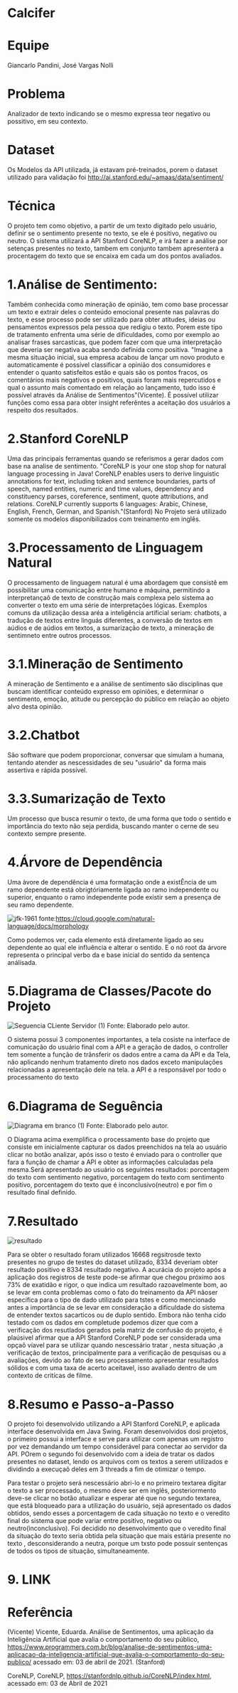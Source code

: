 # Calcifer

# Equipe
Giancarlo Pandini, José Vargas Nolli

# Problema 
   Analizador de texto indicando se o mesmo expressa teor negativo ou possitivo, em seu contexto.

# Dataset 
   Os Modelos da API utilizada, já estavam pré-treinados, porem o dataset utilizado para validação foi http://ai.stanford.edu/~amaas/data/sentiment/

# Técnica

   O projeto tem como objetivo, a partir de um texto digitado pelo usuário, definir se o sentimento presente no texto, se ele é positivo, negativo ou neutro. O sistema utilizará a API Stanford CoreNLP, e irá fazer a análise por setenças presentes no texto, tambem em conjunto tambem apresenterá a procentagem do texto que se encaixa em cada um dos pontos avaliados.

# 1.Análise de Sentimento:
   Também conhecida como mineração de opinião, tem como base processar um texto e extrair deles o conteúdo emocional presente nas palavras do texto, e esse processo pode ser utilizado para obter atitudes, ideias ou pensamentos expressos pela pessoa que redigiu o texto. Porem este tipo de tratamento enfrenta uma série de dificuldades, como por exemplo ao analisar frases sarcasticas, que podem fazer com que uma interpretação que deveria ser negativa acaba sendo definida como positiva.
   "Imagine a mesma situação inicial, sua empresa acabou de lançar um novo produto e automaticamente é possível classificar a opinião dos consumidores e entender o quanto satisfeitos estão e quais são os pontos fracos, os comentários mais negativos e positivos, quais foram mais repercutidos e qual o assunto mais comentado em relação ao lançamento, tudo isso é possível através da Análise de Sentimentos"(Vicente).
   É possível utilizar funções como essa para obter insight referêntes a aceitação dos usuários a respeito dos resultados.
  
# 2.Stanford CoreNLP

   Uma das principais ferramentas quando se referismos a gerar dados com base na analise de sentimento.
   "CoreNLP is your one stop shop for natural language processing in Java! CoreNLP enables users to derive linguistic annotations for text, including token and sentence boundaries, parts of speech, named entities, numeric and time values, dependency and constituency parses, coreference, sentiment, quote attributions, and relations. CoreNLP currently supports 6 languages: Arabic, Chinese, English, French, German, and Spanish."(Stanford)
   No Projeto será utilizado somente os modelos disponibilizados com treinamento em inglês.

# 3.Processamento de Linguagem Natural

   O processamento de linguagem natural é uma abordagem que consistê em possibilitar uma comunicação entre humano e máquina, permitindo a interpretançaõ de texto de construção mais complexa pelo sistema ao converter o texto em uma série de interpretações lógicas. Exemplos comuns da utilização dessa aréa a inteligência artificial seriam: chatbots, a tradução de textos entre linguás diferentes, a conversão de textos em aúdios e de aúdios em textos, a sumarização de texto, a mineração de sentimneto entre outros processos.

# 3.1.Mineração de Sentimento
  A mineração de Sentimento e a análise de sentimento são disciplinas que buscam identificar conteúdo expresso em opiniões, e determinar o sentimento, emoção, atitude ou percepção do público em relação ao objeto alvo desta opinião.
  
# 3.2.Chatbot

São software que podem proporcionar, conversar que simulam a humana, tentando atender as nescessidades de seu "usuário" da forma mais assertiva e rápida possível.

# 3.3.Sumarização de Texto

Um processo que busca resumir o texto, de uma forma que todo o sentido e importância do texto não seja perdida, buscando manter o cerne de seu contexto sempre presente.

# 4.Árvore de Dependência
   Uma àvore de dependência é uma formatação onde a existÊncia de um ramo dependente está obrigtóriamente ligada ao ramo independente ou superior, enquanto o ramo independente pode existir sem a presença de seu ramo dependente.

![jfk-1961](https://user-images.githubusercontent.com/43889995/113495262-ace42380-94c6-11eb-9396-6bda69b26170.png)
fonte:https://cloud.google.com/natural-language/docs/morphology
   
   Como podemos ver, cada elemento está diretamente ligado ao seu dependente ao qual ele influência e alterar o sentido. E o nó root da árvore representa o principal verbo da  e base inicial do sentido da sentença análisada.

# 5.Diagrama de Classes/Pacote do Projeto

![Seguencia CLiente Servidor (1)](https://user-images.githubusercontent.com/43889995/113496775-6943e680-94d3-11eb-9c23-c2cbc9d28fb5.jpeg)
Fonte: Elaborado pelo autor.

   O sistema possui 3 componentes importantes, a tela cosiste na interface de comunicação do  usuário final com a API e a geração de dados, o controller tem somente a função de trânsferir os dados entre a cama da API e da Tela, não aplicando nenhum tratamento direto nos dados exceto manipulações relacionadas a apresentação dele na tela. a API é a responsável por todo o processamento do texto
   
# 6.Diagrama de Seguência

![Diagrama em branco (1)](https://user-images.githubusercontent.com/43889995/113496602-a60ede00-94d1-11eb-8aa8-70e1e29975ad.jpeg)
Fonte: Elaborado pelo autor.

   O Diagrama acima exemplifica o processamento base do projeto que consiste em  inicialmente capturar os dados preenchidos na tela ao usuário clicar no botão analizar, após isso o testo é enviado para o controller que fara a função de chamar a API e obter as informações calculadas pela mesma.Será apresentado ao usuário os seguintes resultados:
  porcentagem do texto com sentimento negativo, porcentagem do texto com sentimento positivo, porcentagem do texto que é inconclusivo(neutro) e por fim o resultado final definido.
  
# 7.Resultado

![resultado](https://user-images.githubusercontent.com/43889995/113525232-19742680-958a-11eb-8274-cb13fa49c8f0.png)

Para se obter o resultado foram utilizados 16668 regsitrosde texto presentes no grupo de testes do dataset utilizado, 8334 deveriam obter resultado positivo e 8334  resultado negativo. A acurácia do projeto após a aplicação dos registros de teste pode-se afirmar que chegou próximo aos 73% de exatidão e rigor, o que indica um resultado razoavelmente bom, ao se levar em conta problemas como o fato do treinamento da API nãoser especifica para o tipo de dado utilizado para tstes e como mencionado antes a importância de se levar em consideração a dificuldade do sistema de entender textos sacarticos ou de duplo sentido. Embora não tenha cido testado com os dados em completude podemos dizer que com a verificação dos resutlados gerados pela matriz de confusão do projeto, é plaúsivel afirmar que a API Stanford CoreNLP pode ser considerada uma opçaõ víavel para se utilizar quando nescessário tratar , nesta situação ,a verificação de textos, principalmente para a verificação de pesquisas ou a avaliações, devido ao fato de seu processamento apresentar resultados sólidos e com uma taxa de acerto aceitavel, isso avaliado dentro de um contexto de critícas de filme.

# 8.Resumo e Passo-a-Passo

  O projeto foi desenvolvido utilizando a API Stanford CoreNLP, e aplicada interface desenvolvida em Java Swing. Foram desenvolvidos dosi projetos, o primeiro possui a interface e serve para utilizar com apenas um registro por vez demandando um tempo considerável para conectar ao servidor da API. POrem o segundo foi desenvolvido com a ideia de tratar os dados presentes no dataset, lendo os arquivos com os textos a serem utilizados e dividindo a execuçaõ deles em 3 threads a fim de otimizar o tempo.

  Para testar o projeto será nescessário abri-lo e no primeiro textarea digitar o texto a ser processado, o mesmo deve ser em inglês, posteriormento deve-se clicar no botão atualizar e esperar até que no segundo textarea, que está bloqueado para a utilização do usuário, sejá apresentado os dados obtidos, sendo esses a porcentagem de cada situação no texto e o veredito final do sistema que pode variar entre positivo, negativo ou neutro(inconclusivo). Foi decidido no desenvolvimento que o veredito final da situação do texto seria obtida pela situação que mais estária presente no texto , desconsiderando a neutra, porque um txsto pode possuir sentenças de todos os tipos de situação, simultaneamente.
  
 # 9. LINK

# Referência

(Vicente)
Vicente, Eduarda. Análise de Sentimentos, uma aplicação da Inteligência Artificial que avalia o comportamento do seu público, https://www.programmers.com.br/blog/analise-de-sentimentos-uma-aplicacao-da-inteligencia-artificial-que-avalia-o-comportamento-do-seu-publico/ acessado em: 03 de abril de 2021.
(Stanford)

CoreNLP, CoreNLP, https://stanfordnlp.github.io/CoreNLP/index.html, acessado em: 03 de Abril de 2021
